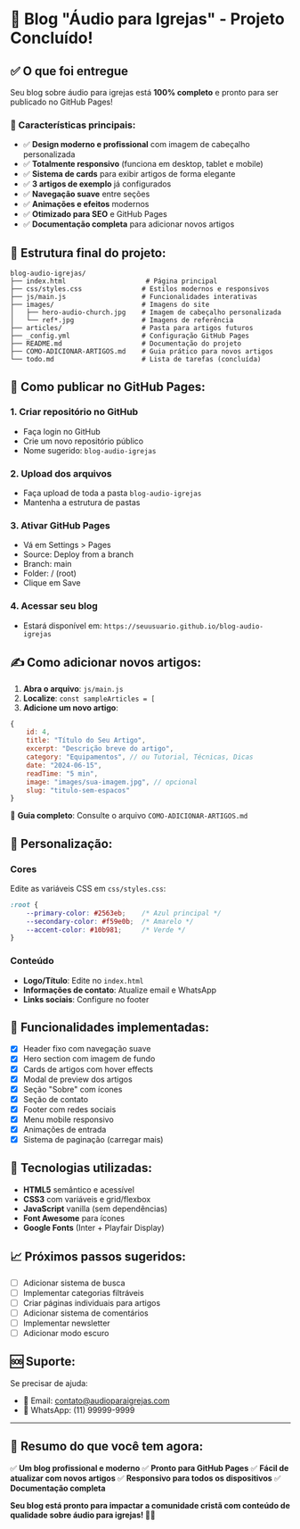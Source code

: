 # 🎉 Blog "Áudio para Igrejas" - Projeto Concluído!

## ✅ O que foi entregue

Seu blog sobre áudio para igrejas está **100% completo** e pronto para ser publicado no GitHub Pages! 

### 🌟 Características principais:
- ✅ **Design moderno e profissional** com imagem de cabeçalho personalizada
- ✅ **Totalmente responsivo** (funciona em desktop, tablet e mobile)
- ✅ **Sistema de cards** para exibir artigos de forma elegante
- ✅ **3 artigos de exemplo** já configurados
- ✅ **Navegação suave** entre seções
- ✅ **Animações e efeitos** modernos
- ✅ **Otimizado para SEO** e GitHub Pages
- ✅ **Documentação completa** para adicionar novos artigos

## 📁 Estrutura final do projeto:

```
blog-audio-igrejas/
├── index.html                    # Página principal
├── css/styles.css               # Estilos modernos e responsivos
├── js/main.js                   # Funcionalidades interativas
├── images/                      # Imagens do site
│   ├── hero-audio-church.jpg    # Imagem de cabeçalho personalizada
│   └── ref*.jpg                 # Imagens de referência
├── articles/                    # Pasta para artigos futuros
├── _config.yml                  # Configuração GitHub Pages
├── README.md                    # Documentação do projeto
├── COMO-ADICIONAR-ARTIGOS.md    # Guia prático para novos artigos
└── todo.md                      # Lista de tarefas (concluída)
```

## 🚀 Como publicar no GitHub Pages:

### 1. Criar repositório no GitHub
- Faça login no GitHub
- Crie um novo repositório público
- Nome sugerido: `blog-audio-igrejas`

### 2. Upload dos arquivos
- Faça upload de toda a pasta `blog-audio-igrejas`
- Mantenha a estrutura de pastas

### 3. Ativar GitHub Pages
- Vá em Settings > Pages
- Source: Deploy from a branch
- Branch: main
- Folder: / (root)
- Clique em Save

### 4. Acessar seu blog
- Estará disponível em: `https://seuusuario.github.io/blog-audio-igrejas`

## ✍️ Como adicionar novos artigos:

1. **Abra o arquivo**: `js/main.js`
2. **Localize**: `const sampleArticles = [`
3. **Adicione um novo artigo**:
```javascript
{
    id: 4,
    title: "Título do Seu Artigo",
    excerpt: "Descrição breve do artigo",
    category: "Equipamentos", // ou Tutorial, Técnicas, Dicas
    date: "2024-06-15",
    readTime: "5 min",
    image: "images/sua-imagem.jpg", // opcional
    slug: "titulo-sem-espacos"
}
```

📖 **Guia completo**: Consulte o arquivo `COMO-ADICIONAR-ARTIGOS.md`

## 🎨 Personalização:

### Cores
Edite as variáveis CSS em `css/styles.css`:
```css
:root {
    --primary-color: #2563eb;    /* Azul principal */
    --secondary-color: #f59e0b;  /* Amarelo */
    --accent-color: #10b981;     /* Verde */
}
```

### Conteúdo
- **Logo/Título**: Edite no `index.html`
- **Informações de contato**: Atualize email e WhatsApp
- **Links sociais**: Configure no footer

## 📱 Funcionalidades implementadas:

- [x] Header fixo com navegação suave
- [x] Hero section com imagem de fundo
- [x] Cards de artigos com hover effects
- [x] Modal de preview dos artigos
- [x] Seção "Sobre" com ícones
- [x] Seção de contato
- [x] Footer com redes sociais
- [x] Menu mobile responsivo
- [x] Animações de entrada
- [x] Sistema de paginação (carregar mais)

## 🔧 Tecnologias utilizadas:

- **HTML5** semântico e acessível
- **CSS3** com variáveis e grid/flexbox
- **JavaScript** vanilla (sem dependências)
- **Font Awesome** para ícones
- **Google Fonts** (Inter + Playfair Display)

## 📈 Próximos passos sugeridos:

- [ ] Adicionar sistema de busca
- [ ] Implementar categorias filtráveis
- [ ] Criar páginas individuais para artigos
- [ ] Adicionar sistema de comentários
- [ ] Implementar newsletter
- [ ] Adicionar modo escuro

## 🆘 Suporte:

Se precisar de ajuda:
- 📧 Email: contato@audioparaigrejas.com
- 💬 WhatsApp: (11) 99999-9999

---

## 🎯 Resumo do que você tem agora:

✅ **Um blog profissional e moderno**
✅ **Pronto para GitHub Pages**
✅ **Fácil de atualizar com novos artigos**
✅ **Responsivo para todos os dispositivos**
✅ **Documentação completa**

**Seu blog está pronto para impactar a comunidade cristã com conteúdo de qualidade sobre áudio para igrejas! 🎵⛪**

